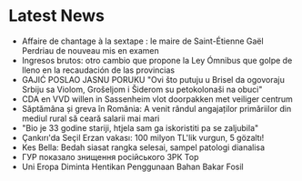 # Latest News
-  Affaire de chantage à la sextape : le maire de Saint-Étienne Gaël Perdriau de nouveau mis en examen
-  Ingresos brutos: otro cambio que propone la Ley Ómnibus que golpe de lleno en la recaudación de las provincias
-  GAJIĆ POSLAO JASNU PORUKU &quot;Ovi što putuju u Brisel da ogovoraju Srbiju sa Violom, Grošeljom i Šiderom su petokolonaši na obuci&quot;
-  CDA en VVD willen in Sassenheim vlot doorpakken met veiliger centrum
-  Săptămâna și greva în România: A venit rândul angajaților primăriilor din mediul rural să ceară salarii mai mari
-  "Bio je 33 godine stariji, htjela sam ga iskoristiti pa se zaljubila"
-  Çankırı'da Seçil Erzan vakası: 100 milyon TL'lik vurgun, 5 gözaltı!
-  Kes Bella: Bedah siasat rangka selesai, sampel patologi dianalisa
-  ГУР показало знищення російського ЗРК Тор
-  Uni Eropa Diminta Hentikan Penggunaan Bahan Bakar Fosil
